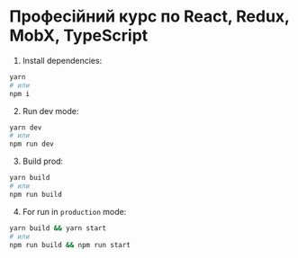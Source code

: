 # Професійний курс по React, Redux, MobX, TypeScript

1. Install dependencies:

```sh
yarn
# или
npm i
```

2. Run dev mode:

```sh
yarn dev
# или
npm run dev
```

3. Build prod:

```sh
yarn build
# или
npm run build
```

4. For run in `production` mode:

```sh
yarn build && yarn start  
# или
npm run build && npm run start
```
